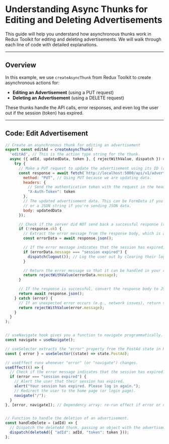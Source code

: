 # Understanding Async Thunks for Editing and Deleting Advertisements

This guide will help you understand how asynchronous thunks work in Redux Toolkit for editing and deleting advertisements. We will walk through each line of code with detailed explanations.

---

## Overview

In this example, we use `createAsyncThunk` from Redux Toolkit to create asynchronous actions for:
- **Editing an Advertisement** (using a PUT request)
- **Deleting an Advertisement** (using a DELETE request)

These thunks handle the API calls, error responses, and even log the user out if the session (token) has expired.

---

## Code: Edit Advertisement

```javascript
// Create an asynchronous thunk for editing an advertisement
export const editAd = createAsyncThunk(
  'editAd', // This is the action type string for the thunk.
  async ({ adId, updatedData, token }, { rejectWithValue, dispatch }) => {
    try {
      // Make a PUT request to update the advertisement using its ID (adId)
      const response = await fetch(`http://localhost:5000/api/v1/advertisement/aid/${adId}`, {
        method: "PUT", // Using PUT because we are updating data.
        headers: {
          // Send the authentication token with the request in the header called "X-Auth-Token".
          "X-Auth-Token": token
        },
        // The updated advertisement data. This can be FormData if you're sending files,
        // or a JSON string if you're sending JSON data.
        body: updatedData
      });

      // Check if the server did NOT send back a successful response (status 2xx).
      if (!response.ok) {
        // Extract the error message from the response body, which is assumed to be in JSON format.
        const errorData = await response.json();

        // If the error message indicates that the session has expired, dispatch the logout action.
        if (errorData.message === "session expired") {
          dispatch(logout()); // Log the user out by clearing their login state.
        }

        // Return the error message so that it can be handled in your reducers.
        return rejectWithValue(errorData.message);
      }

      // If the response is successful, convert the response body to JSON and return it.
      return await response.json();
    } catch (error) {
      // If an unexpected error occurs (e.g., network issues), return that error message.
      return rejectWithValue(error.message);
    }
  }
);


// useNavigate hook gives you a function to navigate programmatically.
const navigate = useNavigate();

// useSelector extracts the "error" property from the PostAd state in Redux.
const { error } = useSelector((state) => state.PostAd);

// useEffect runs whenever "error" (or "navigate") changes.
useEffect(() => {
  // Check if the error message indicates that the session has expired.
  if (error === "session expired") {
    // Alert the user that their session has expired.
    alert("Your session has expired. Please log in again.");
    // Redirect the user to the home page (or login page).
    navigate("/");
  }
}, [error, navigate]); // Dependency array: re-run effect if error or navigate changes.


// Function to handle the deletion of an advertisement.
const handleDelete = (adId) => {
  // Dispatch the deleteAd thunk, passing an object with the advertisement id and the token.
  dispatch(deleteAd({ "adId": adId, "token": token }));
};
